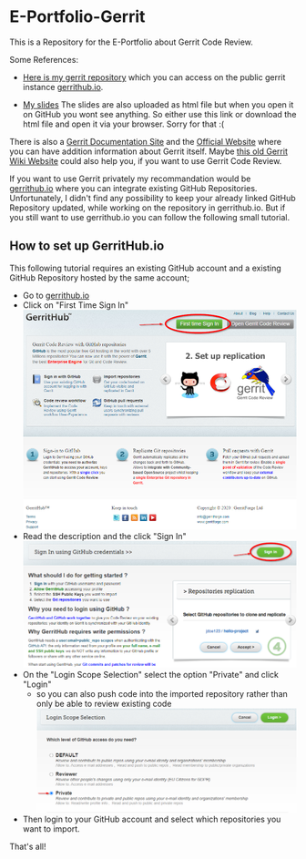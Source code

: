# E-Portfolio-Gerrit
This is a Repository for the E-Portfolio about Gerrit Code Review.

Some References:
- [Here is my gerrit repository](https://review.gerrithub.io/plugins/gitiles/SirHrtmn/E-Portfolio-Gerrit/+/refs/heads/main) which you can access on the public gerrit instance [gerrithub.io](http://gerrithub.io). 

- [My slides](https://slides.com/sirhrtmn/deck) The slides are also uploaded as html file but when you open it on GitHub you wont see anything. So either use this link or download the html file and open it via your browser. Sorry for that :(

There is also a [Gerrit Documentation Site](https://gerrit-documentation.storage.googleapis.com/Documentation/3.4.0/index.html) and the [Official Website](https://www.gerritcodereview.com/) where you can have addition information about Gerrit itself. Maybe [this old Gerrit Wiki Website](https://gerrit.googlesource.com/homepage/+/master/pages/site/docs/) could also help you, if you want to use Gerrit Code Review.

If you want to use Gerrit privately my recommandation would be [gerrithub.io](http://gerrithub.io) where you can integrate existing GitHub Repositories. Unfortunately, I didn't find any possibility to keep your already linked GitHub Repository updated, while working on the repository in gerrithub.io. But if you still want to use gerrithub.io you can follow the following small tutorial. 

## How to set up GerritHub.io
This following tutorial requires an existing GitHub account and a existing GitHub Repository hosted by the same account;

- Go to [gerrithub.io](http://gerrithub.io)
- Click on "First Time Sign In"
  ![First Time SignIn Screenshot](Images/First-Time-SignIn-Screenshot.png)
- Read the description and the click "Sign In"
  ![SignIn Screenshot](Images/SignIn-using-GitHub-Screenshot.png)
- On the "Login Scope Selection" select the option "Private" and click "Login"
  - so you can also push code into the imported repository rather than only be able to review existing code
  ![SignIn Screenshot](Images/Login-Scope-Screenshot.png)
- Then login to your GitHub account and select which repositories you want to import. 

That's all!
